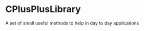 CPlusPlusLibrary
================

A set of small useful methods to help in day to day applications
